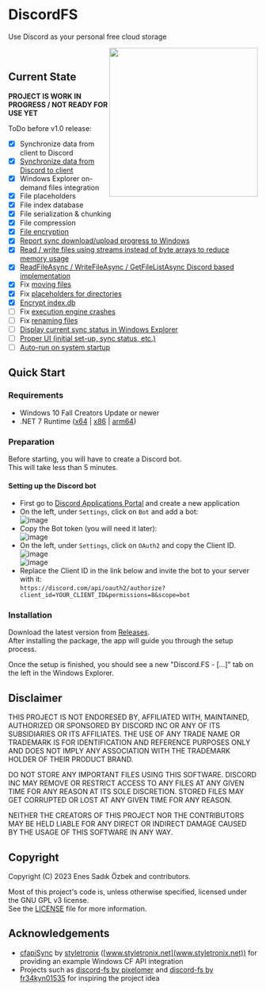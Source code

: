 # DiscordFS
Use Discord as your personal free cloud storage

<img align="right" width="auto" height="300" src="https://user-images.githubusercontent.com/1809172/225082445-b201e99b-2eff-4426-ba00-7e3c633c36ad.png">

<br clear="left"/>

## Current State
**PROJECT IS WORK IN PROGRESS / NOT READY FOR USE YET**

ToDo before v1.0 release:  
- [x] Synchronize data from client to Discord
- [x] [Synchronize data from Discord to client](https://github.com/Trojaner/DiscordFS/issues/10)
- [x] Windows Explorer on-demand files integration
- [x] File placeholders
- [x] File index database
- [x] File serialization & chunking
- [x] File compression
- [x] [File encryption](https://github.com/Trojaner/DiscordFS/issues/1)
- [x] [Report sync download/upload progress to Windows](https://github.com/Trojaner/DiscordFS/issues/4)
- [x] [Read / write files using streams instead of byte arrays to reduce memory usage](https://github.com/Trojaner/DiscordFS/issues/5)
- [x] [ReadFileAsync / WriteFileAsync / GetFileListAsync Discord based implementation](https://github.com/Trojaner/DiscordFS/issues/7)
- [x] Fix [moving files](https://github.com/DiscordFS/DiscordFS/issues/20)
- [x] Fix [placeholders for directories](https://github.com/DiscordFS/DiscordFS/issues/21)
- [x] [Encrypt index.db](https://github.com/DiscordFS/DiscordFS/issues/23)
- [ ] Fix [execution engine crashes](https://github.com/DiscordFS/DiscordFS/issues/11)
- [ ] Fix [renaming files](https://github.com/DiscordFS/DiscordFS/issues/15)
- [ ] [Display current sync status in Windows Explorer](https://github.com/Trojaner/DiscordFS/issues/2)
- [ ] [Proper UI (initial set-up, sync status, etc.)](https://github.com/Trojaner/DiscordFS/issues/6)
- [ ] [Auto-run on system startup](https://github.com/Trojaner/DiscordFS/issues/8)

## Quick Start

### Requirements
- Windows 10 Fall Creators Update or newer
- .NET 7 Runtime ([x64](https://dotnet.microsoft.com/en-us/download/dotnet/thank-you/runtime-7.0.3-windows-x64-installer) | [x86](https://dotnet.microsoft.com/en-us/download/dotnet/thank-you/runtime-7.0.3-windows-x86-installer) | [arm64](https://dotnet.microsoft.com/en-us/download/dotnet/thank-you/runtime-7.0.3-windows-arm64-installer))

### Preparation
Before starting, you will have to create a Discord bot.  
This will take less than 5 minutes.  

#### Setting up the Discord bot  
  - First go to [Discord Applications Portal](https://discord.com/developers/applications/) and create a new application 
  - On the left, under `Settings`, click on `Bot` and add a bot:  
       ![image](https://user-images.githubusercontent.com/1809172/225075410-ab913e9c-3d74-4668-aea4-f89a058742ae.png)  
  - Copy the Bot token (you will need it later):  
       ![image](https://user-images.githubusercontent.com/1809172/225076797-fca82c90-dc52-483f-bc93-3e8290709a66.png)  
  - On the left, under `Settings`, click on `OAuth2` and copy the Client ID.  
    ![image](https://user-images.githubusercontent.com/1809172/225078262-539fec5b-9129-441f-96b8-3319e1c56fef.png)  
    ![image](https://user-images.githubusercontent.com/1809172/225078124-743ed2e6-df00-4aaa-a54f-53ef8d82bba0.png)  
  - Replace the Client ID in the link below and invite the bot to your server with it:  
    `https://discord.com/api/oauth2/authorize?client_id=YOUR_CLIENT_ID&permissions=8&scope=bot`

### Installation
Download the latest version from [Releases](https://github.com/Trojaner/DiscordFS/releases).  
After installing the package, the app will guide you through the setup process.  

Once the setup is finished, you should see a new "Discord.FS - [...]" tab on the left in the Windows Explorer.

## Disclaimer
THIS PROJECT IS NOT ENDORESED BY, AFFILIATED WITH, MAINTAINED, AUTHORIZED OR SPONSORED BY DISCORD INC OR ANY OF ITS SUBSIDIARIES OR ITS AFFILIATES.
THE USE OF ANY TRADE NAME OR TRADEMARK IS FOR IDENTIFICATION AND REFERENCE PURPOSES ONLY AND DOES NOT IMPLY ANY 
ASSOCIATION WITH THE TRADEMARK HOLDER OF THEIR PRODUCT BRAND.
  
DO NOT STORE ANY IMPORTANT FILES USING THIS SOFTWARE. 
DISCORD INC MAY REMOVE OR RESTRICT ACCESS TO ANY FILES AT ANY GIVEN TIME FOR ANY REASON AT ITS SOLE DISCRETION. 
STORED FILES MAY GET CORRUPTED OR LOST AT ANY GIVEN TIME FOR ANY REASON. 

NEITHER THE CREATORS OF THIS PROJECT NOR THE CONTRIBUTORS MAY BE HELD LIABLE FOR ANY DIRECT OR INDIRECT DAMAGE CAUSED BY 
THE USAGE OF THIS SOFTWARE IN ANY WAY.

## Copyright
Copyright (C) 2023 Enes Sadık Özbek and contributors.

Most of this project's code is, unless otherwise specified, licensed under the GNU GPL v3 license.  
See the [LICENSE](https://github.com/Trojaner/DiscordFS/blob/main/LICENSE) file for more information.

## Acknowledgements
- [cfapiSync](https://github.com/styletronix/cfapiSync) by [styletronix](https://github.com/styletronix) ([www.styletronix.net](www.styletronix.net)) for providing an example Windows CF API integration
- Projects such as [discord-fs by pixelomer](https://github.com/pixelomer/discord-fs) and [discord-fs by fr34kyn01535](https://github.com/fr34kyn01535/discord-fs) for inspiring the project idea
